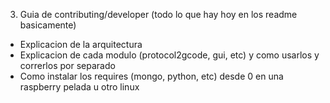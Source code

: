 3) Guia de contributing/developer (todo lo que hay hoy en los readme basicamente)
 - Explicacion de la arquitectura
 - Explicacion de cada modulo (protocol2gcode, gui, etc) y como usarlos y correrlos por separado
 - Como instalar los requires (mongo, python, etc) desde 0 en una raspberry pelada u otro linux
